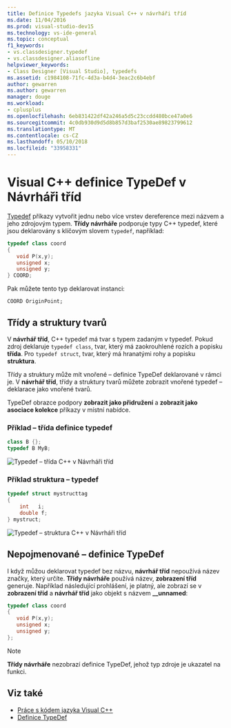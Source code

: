 ```yaml
---
title: Definice Typedefs jazyka Visual C++ v návrháři tříd
ms.date: 11/04/2016
ms.prod: visual-studio-dev15
ms.technology: vs-ide-general
ms.topic: conceptual
f1_keywords:
- vs.classdesigner.typedef
- vs.classdesigner.aliasofline
helpviewer_keywords:
- Class Designer [Visual Studio], typedefs
ms.assetid: c1984108-71fc-4d3a-b4d4-3eac2c6b4ebf
author: gewarren
ms.author: gewarren
manager: douge
ms.workload:
- cplusplus
ms.openlocfilehash: 6eb831422df42a246a5d5c23ccdd480bce47a0e6
ms.sourcegitcommit: 4c0db930d9d5d8b857d3baf2530ae89823799612
ms.translationtype: MT
ms.contentlocale: cs-CZ
ms.lasthandoff: 05/10/2018
ms.locfileid: "33958331"
---
```

# <a name="visual-c-typedefs-in-class-designer"></a>Visual C++ definice TypeDef v Návrháři tříd

[Typedef](/cpp/cpp/aliases-and-typedefs-cpp#typedefs) příkazy vytvořit jednu nebo více vrstev dereference mezi názvem a jeho zdrojovým typem. **Třídy návrháře** podporuje typy C++ typedef, které jsou deklarovány s klíčovým slovem `typedef`, například:

```cpp
typedef class coord
{
   void P(x,y);
   unsigned x;
   unsigned y;
} COORD;
```

Pak můžete tento typ deklarovat instanci:

`COORD OriginPoint;`

## <a name="class-and-struct-shapes"></a>Třídy a struktury tvarů

V **návrhář tříd**, C++ typedef má tvar s typem zadaným v typedef. Pokud zdroj deklaruje `typedef class`, tvar, který má zaokrouhlené rozích a popisku **třída**. Pro `typedef struct`, tvar, který má hranatými rohy a popisku **struktura**.

Třídy a struktury může mít vnořené – definice TypeDef deklarované v rámci je. V **návrhář tříd**, třídy a struktury tvarů můžete zobrazit vnořené typedef – deklarace jako vnořené tvarů.

TypeDef obrazce podpory **zobrazit jako přidružení** a **zobrazit jako asociace kolekce** příkazy v místní nabídce.

### <a name="class-typedef-example"></a>Příklad – třída definice typedef

```cpp
class B {};
typedef B MyB;
```

![Typedef – třída C++ v Návrháři tříd](media/cpp-class-typedef.png)

### <a name="struct-typedef-example"></a>Příklad struktura – typedef

```cpp
typedef struct mystructtag
{
    int   i;
    double f;
} mystruct;
```

![Typedef – struktura C++ v Návrháři tříd](media/cpp-struct-typedef.png)

## <a name="unnamed-typedefs"></a>Nepojmenované – definice TypeDef

I když můžou deklarovat typedef bez názvu, **návrhář tříd** nepoužívá název značky, který určíte. **Třídy návrháře** používá název, **zobrazení tříd** generuje. Například následující prohlášení, je platný, ale zobrazí se v **zobrazení tříd** a **návrhář tříd** jako objekt s názvem **__unnamed**:

```cpp
typedef class coord
{
   void P(x,y);
   unsigned x;
   unsigned y;
};
```

> [!NOTE]
> **Třídy návrháře** nezobrazí definice TypeDef, jehož typ zdroje je ukazatel na funkci.

## <a name="see-also"></a>Viz také

- [Práce s kódem jazyka Visual C++](working-with-visual-cpp-code.md)
- [Definice TypeDef](/cpp/cpp/aliases-and-typedefs-cpp#typedefs)